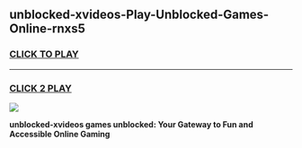 
## unblocked-xvideos-Play-Unblocked-Games-Online-rnxs5
<h3>
<a href="https://premium76.site?title=unblocked-xvideos&ref=25A">CLICK TO PLAY</a></h3>
<hr>

<h3>
<a href="https://premium76.site?title=unblocked-xvideos&ref=25A">CLICK 2 PLAY</a>
  
</h3>

<a href="https://premium76.site?title=unblocked-xvideos&ref=25A"><img src="https://clearcache.store/games.png"></a>


**unblocked-xvideos games unblocked: Your Gateway to Fun and Accessible Online Gaming**
